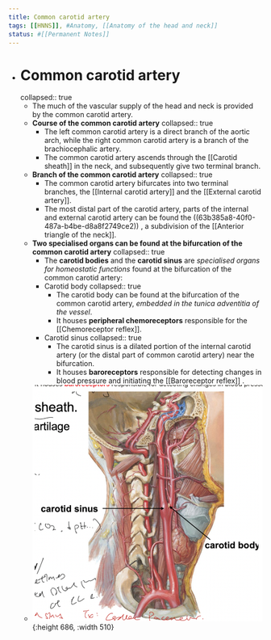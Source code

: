 ```yaml
---
title: Common carotid artery
tags: [[HNNS]], #Anatomy, [[Anatomy of the head and neck]]
status: #[[Permanent Notes]] 
---
```


- # Common carotid artery
  collapsed:: true
	- The much of the vascular supply of the head and neck is provided by the common carotid artery.
	- **Course of the common carotid artery**
	  collapsed:: true
		- The left common carotid artery is a direct branch of the aortic arch, while the right common carotid artery is a branch of the brachiocephalic artery.
		- The common carotid artery ascends through the [[Carotid sheath]] in the neck, and subsequently give two terminal branch.
	- **Branch of the common carotid artery**
	  collapsed:: true
		- The common carotid artery bifurcates into two terminal branches, the [[Internal carotid artery]] and the [[External carotid artery]].
		- The most distal part of the carotid artery, parts of the internal and external carotid artery can be found the ((63b385a8-40f0-487a-b4be-d8a8f2749ce2)) , a subdivision of the [[Anterior triangle of the neck]].
	- **Two specialised organs can be found at the bifurcation of the common carotid artery**
	  collapsed:: true
		- The **carotid bodies** and the **carotid sinus** are *specialised organs for homeostatic functions* found at the bifurcation of the common carotid artery:
		- Carotid body
		  collapsed:: true
			- The carotid body can be found at the bifurcation of the common carotid artery, *embedded in the tunica adventitia of the vessel*.
			- It houses **peripheral chemoreceptors** responsible for the [[Chemoreceptor reflex]].
		- Carotid sinus
		  collapsed:: true
			- The carotid sinus is a dilated portion of the internal carotid artery (or the distal part of common carotid artery) near the bifurcation.
			- It houses **baroreceptors** responsible for detecting changes in blood pressure and initiating the [[Baroreceptor reflex]] .
	- ![image.png](../assets/image_1672986529462_0.png){:height 686, :width 510}